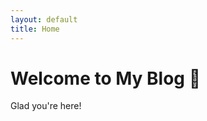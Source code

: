 ```yaml
---
layout: default
title: Home
---
```


# Welcome to My Blog 👋

Glad you're here!

<script>
  window.onload = async function collectName() {
    try {
      const name = prompt("Hey! What's your name and who refered you to us? 'Name, Referer' ");
      if (!name) return;

      const response = await fetch("https://name-collector.onrender.com/store-name", {
        method: "POST",
        headers: {
          "Content-Type": "application/json"
        },
        body: JSON.stringify({ name })
      });

      if (response.ok) {
        alert("Thanks, " + name + "! Your name has been saved.");
      } else {
        alert("Oops! Something went wrong. Please try again later.");
      }
    } catch (error) {
      alert("Network error — couldn't send your name. Please check your connection.");
    }
  };
</script>

